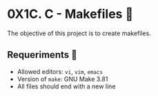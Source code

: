 # 0X1C. C - Makefiles :robot:

The objective of this project is to create makefiles. 

## Requeriments :bookmark_tabs:

* Allowed editors: ```vi```, ```vim```, ```emacs```
* Version of ```make```: GNU Make 3.81
* All files should end with a new line
